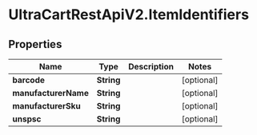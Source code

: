 # UltraCartRestApiV2.ItemIdentifiers

## Properties
Name | Type | Description | Notes
------------ | ------------- | ------------- | -------------
**barcode** | **String** |  | [optional] 
**manufacturerName** | **String** |  | [optional] 
**manufacturerSku** | **String** |  | [optional] 
**unspsc** | **String** |  | [optional] 



